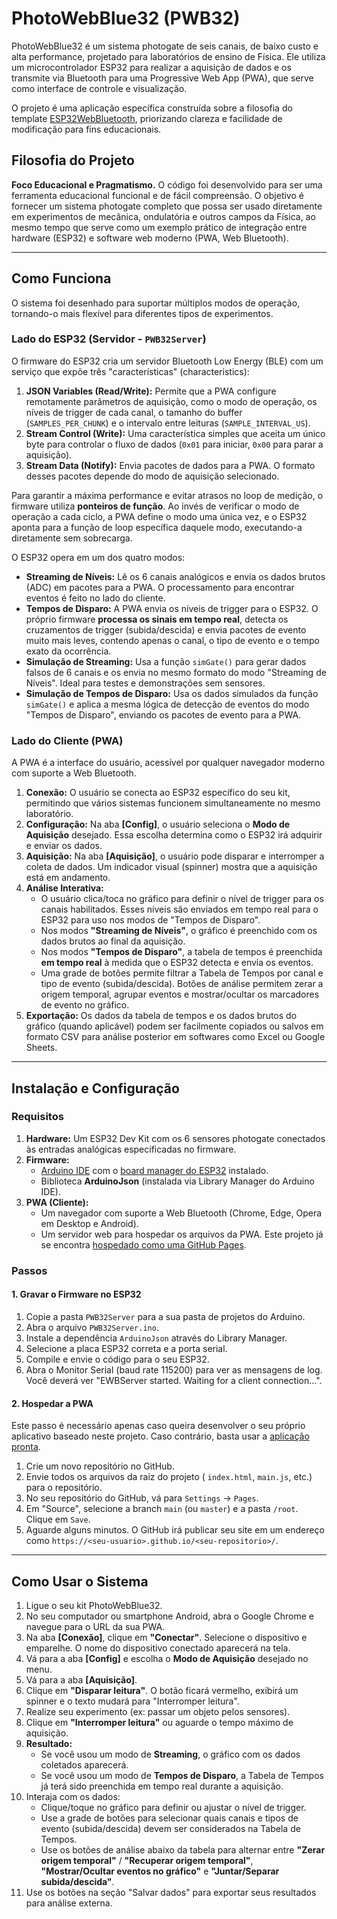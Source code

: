 # PhotoWebBlue32 (PWB32)

PhotoWebBlue32 é um sistema photogate de seis canais, de baixo custo e alta performance, projetado para laboratórios de ensino de Física. Ele utiliza um microcontrolador ESP32 para realizar a aquisição de dados e os transmite via Bluetooth para uma Progressive Web App (PWA), que serve como interface de controle e visualização.

O projeto é uma aplicação específica construída sobre a filosofia do template [ESP32WebBluetooth](https://github.com/jocoteles/ESP32WebBluetooth), priorizando clareza e facilidade de modificação para fins educacionais.

## Filosofia do Projeto

**Foco Educacional e Pragmatismo.** O código foi desenvolvido para ser uma ferramenta educacional funcional e de fácil compreensão. O objetivo é fornecer um sistema photogate completo que possa ser usado diretamente em experimentos de mecânica, ondulatória e outros campos da Física, ao mesmo tempo que serve como um exemplo prático de integração entre hardware (ESP32) e software web moderno (PWA, Web Bluetooth).

---

## Como Funciona

O sistema foi desenhado para suportar múltiplos modos de operação, tornando-o mais flexível para diferentes tipos de experimentos.

### Lado do ESP32 (Servidor - `PWB32Server`)

O firmware do ESP32 cria um servidor Bluetooth Low Energy (BLE) com um serviço que expõe três "características" (characteristics):

1.  **JSON Variables (Read/Write):** Permite que a PWA configure remotamente parâmetros de aquisição, como o modo de operação, os níveis de trigger de cada canal, o tamanho do buffer (`SAMPLES_PER_CHUNK`) e o intervalo entre leituras (`SAMPLE_INTERVAL_US`).
2.  **Stream Control (Write):** Uma característica simples que aceita um único byte para controlar o fluxo de dados (`0x01` para iniciar, `0x00` para parar a aquisição).
3.  **Stream Data (Notify):** Envia pacotes de dados para a PWA. O formato desses pacotes depende do modo de aquisição selecionado.

Para garantir a máxima performance e evitar atrasos no loop de medição, o firmware utiliza **ponteiros de função**. Ao invés de verificar o modo de operação a cada ciclo, a PWA define o modo uma única vez, e o ESP32 aponta para a função de loop específica daquele modo, executando-a diretamente sem sobrecarga.

O ESP32 opera em um dos quatro modos:

*   **Streaming de Níveis:** Lê os 6 canais analógicos e envia os dados brutos (ADC) em pacotes para a PWA. O processamento para encontrar eventos é feito no lado do cliente.
*   **Tempos de Disparo:** A PWA envia os níveis de trigger para o ESP32. O próprio firmware **processa os sinais em tempo real**, detecta os cruzamentos de trigger (subida/descida) e envia pacotes de evento muito mais leves, contendo apenas o canal, o tipo de evento e o tempo exato da ocorrência.
*   **Simulação de Streaming:** Usa a função `simGate()` para gerar dados falsos de 6 canais e os envia no mesmo formato do modo "Streaming de Níveis". Ideal para testes e demonstrações sem sensores.
*   **Simulação de Tempos de Disparo:** Usa os dados simulados da função `simGate()` e aplica a mesma lógica de detecção de eventos do modo "Tempos de Disparo", enviando os pacotes de evento para a PWA.

### Lado do Cliente (PWA)

A PWA é a interface do usuário, acessível por qualquer navegador moderno com suporte a Web Bluetooth.

1.  **Conexão:** O usuário se conecta ao ESP32 específico do seu kit, permitindo que vários sistemas funcionem simultaneamente no mesmo laboratório.
2.  **Configuração:** Na aba **[Config]**, o usuário seleciona o **Modo de Aquisição** desejado. Essa escolha determina como o ESP32 irá adquirir e enviar os dados.
3.  **Aquisição:** Na aba **[Aquisição]**, o usuário pode disparar e interromper a coleta de dados. Um indicador visual (spinner) mostra que a aquisição está em andamento.
4.  **Análise Interativa:**
    *   O usuário clica/toca no gráfico para definir o nível de trigger para os canais habilitados. Esses níveis são enviados em tempo real para o ESP32 para uso nos modos de "Tempos de Disparo".
    *   Nos modos **"Streaming de Níveis"**, o gráfico é preenchido com os dados brutos ao final da aquisição.
    *   Nos modos **"Tempos de Disparo"**, a tabela de tempos é preenchida **em tempo real** à medida que o ESP32 detecta e envia os eventos.
    *   Uma grade de botões permite filtrar a Tabela de Tempos por canal e tipo de evento (subida/descida). Botões de análise permitem zerar a origem temporal, agrupar eventos e mostrar/ocultar os marcadores de evento no gráfico.
5.  **Exportação:** Os dados da tabela de tempos e os dados brutos do gráfico (quando aplicável) podem ser facilmente copiados ou salvos em formato CSV para análise posterior em softwares como Excel ou Google Sheets.

---

## Instalação e Configuração

### Requisitos

1.  **Hardware:** Um ESP32 Dev Kit com os 6 sensores photogate conectados às entradas analógicas especificadas no firmware.
2.  **Firmware:**
    *   [Arduino IDE](https://www.arduino.cc/en/software) com o [board manager do ESP32](https://docs.espressif.com/projects/arduino-esp32/en/latest/installing.html) instalado.
    *   Biblioteca **ArduinoJson** (instalada via Library Manager do Arduino IDE).
3.  **PWA (Cliente):**
    *   Um navegador com suporte a Web Bluetooth (Chrome, Edge, Opera em Desktop e Android).
    *   Um servidor web para hospedar os arquivos da PWA. Este projeto já se encontra [hospedado como uma GitHub Pages](https://jocoteles.github.io/PhotoWebBlue32/).

### Passos

#### 1. Gravar o Firmware no ESP32

1.  Copie a pasta `PWB32Server` para a sua pasta de projetos do Arduino.
2.  Abra o arquivo `PWB32Server.ino`.
3.  Instale a dependência `ArduinoJson` através do Library Manager.
4.  Selecione a placa ESP32 correta e a porta serial.
5.  Compile e envie o código para o seu ESP32.
6.  Abra o Monitor Serial (baud rate 115200) para ver as mensagens de log. Você deverá ver "EWBServer started. Waiting for a client connection...".

#### 2. Hospedar a PWA

Este passo é necessário apenas caso queira desenvolver o seu próprio aplicativo baseado neste projeto. Caso contrário, basta usar a [aplicação pronta](https://jocoteles.github.io/PhotoWebBlue32/).

1.  Crie um novo repositório no GitHub.
2.  Envie todos os arquivos da raiz do projeto ( `index.html`, `main.js`, etc.) para o repositório.
3.  No seu repositório do GitHub, vá para `Settings` -> `Pages`.
4.  Em "Source", selecione a branch `main` (ou `master`) e a pasta `/root`. Clique em `Save`.
5.  Aguarde alguns minutos. O GitHub irá publicar seu site em um endereço como `https://<seu-usuario>.github.io/<seu-repositorio>/`.

---

## Como Usar o Sistema

1.  Ligue o seu kit PhotoWebBlue32.
2.  No seu computador ou smartphone Android, abra o Google Chrome e navegue para o URL da sua PWA.
3.  Na aba **[Conexão]**, clique em **"Conectar"**. Selecione o dispositivo e emparelhe. O nome do dispositivo conectado aparecerá na tela.
4.  Vá para a aba **[Config]** e escolha o **Modo de Aquisição** desejado no menu.
5.  Vá para a aba **[Aquisição]**.
6.  Clique em **"Disparar leitura"**. O botão ficará vermelho, exibirá um spinner e o texto mudará para "Interromper leitura".
7.  Realize seu experimento (ex: passar um objeto pelos sensores).
8.  Clique em **"Interromper leitura"** ou aguarde o tempo máximo de aquisição.
9.  **Resultado:**
    *   Se você usou um modo de **Streaming**, o gráfico com os dados coletados aparecerá.
    *   Se você usou um modo de **Tempos de Disparo**, a Tabela de Tempos já terá sido preenchida em tempo real durante a aquisição.
10. Interaja com os dados:
    *   Clique/toque no gráfico para definir ou ajustar o nível de trigger.
    *   Use a grade de botões para selecionar quais canais e tipos de evento (subida/descida) devem ser considerados na Tabela de Tempos.
    *   Use os botões de análise abaixo da tabela para alternar entre **"Zerar origem temporal"** / **"Recuperar origem temporal"**, **"Mostrar/Ocultar eventos no gráfico"** e **"Juntar/Separar subida/descida"**.
11. Use os botões na seção "Salvar dados" para exportar seus resultados para análise externa.